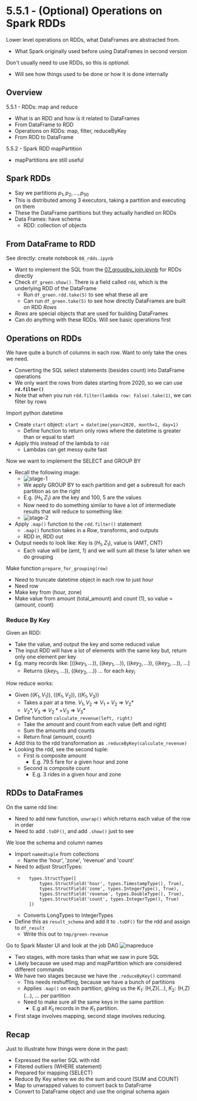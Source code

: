 # 5.5.1 - (Optional) Operations on Spark RDDs

Lower level operations on RDDs, what DataFrames are abstracted from.
- What Spark originally used before using DataFrames in second version

Don't usually need to use RDDs, so this is *optional.*
- Will see how things used to be done or how it is done internally

## Overview
5.5.1 - RDDs: map and reduce
- What is an RDD and how is it related to DataFrames
- From DataFrame to RDD
- Operations on RDDs: map, filter, reduceByKey
- From RDD to DataFrame

5.5.2 - Spark RDD mapPartition
- mapPartitions are still useful

## Spark RDDs
- Say we partitions $p_1, p_2, ..., p_50$
- This is distributed among 3 executors, taking a partition and executing on them
- These the DataFrame partitions but they actually handled on RDDs
- Data Frames: have schema
    - RDD: collection of objects

## From DataFrame to RDD
See directly: create notebook `08_rdds.ipynb`
- Want to implement the SQL from the [07_groupby_join.ipynb](../notebooks/07_groupby_join.ipynb) for RDDs directly
- Check `df_green.show()`. There is a field called `rdd`, which is the underlying RDD of the DataFrame
    - Run `df_green.rdd.take(5)` to see what these all are
    - Can run `df_green.take(5)` to see how directly DataFrames are built on RDD *Rows*
- *Rows* are special objects that are used for building DataFrames
- Can do anything with these RDDs. Will see basic operations first

## Operations on RDDs
We have quite a bunch of columns in each row. Want to only take the ones we need.
- Converting the SQL select statements (besides count) into DataFrame operations
- We only want the rows from dates starting from 2020, so we can use **`rd.filter()`**
- Note that when you run `rdd.filter(lambda row: False).take(1)`, we can filter by rows

Import python datetime
- Create `start` object: `start = datetime(year=2020, month=1, day=1)`
    - Define function to return only rows where the datetime is greater than or equal to start
- Apply this instead of the lambda to `rdd`
    - Lambdas can get messy quite fast

Now we want to implement the SELECT and GROUP BY
- Recall the following image:
    - ![stage-1](../images/5.4.2-stage-1.PNG)
    - We apply GROUP BY to each partition and get a subresult for each partition as on the right
    - E.g. $(H_1, Z_1)$ are the key and 100, 5 are the values
    - Now need to do something similar to have a lot of intermediate results that will reduce to something like:
    - ![stage-2](../images/5.4.2-stage-2.PNG)
- Apply `.map()` function to the `rdd.filter()` statement
    - `.map()` function takes in a *Row*, transforms, and outputs
    - RDD in, RDD out
- Output needs to look like: Key is $(H_1, Z_1)$, value is (AMT, CNT)
    - Each value will be (amt, 1) and we will sum all these 1s later when we do grouping

Make function `prepare_for_grouping(row)`
- Need to truncate datetime object in each row to just hour
- Need row
- Make key from (hour, zone)
- Make value from amount (total_amount) and count (1), so value = (amount, count)

### Reduce By Key
Given an RDD:
- Take the value, and output the key and some reduced value
- The input RDD will have a lot of elements with the same key but, return only one element per key
- Eg. many records like: [$((key_1, ...))$, $((key_1, ...))$, $((key_2, ...))$, $((key_2, ...))$, ...]
    - Returns $((key_1, ...))$, $((key_2, ...))$ ... for each $key_i$

How reduce works:
- Given $((K_1, V_1))$, $((K_1, V_2))$, $((K_1, V_3))$
    - Takes a pair at a time. $V_1, V_2$ => $V_1 + V_2$ => $V_2$\*
    - $V_2 *, V_3$ => $V_2 * + V_3$ => $V_3$\*
- Define function `calculate_revenue(left, right)`
    - Take the amount and count from each value (left and right)
    - Sum the amounts and counts
    - Return final (amount, count)
- Add this to the rdd transformation as `.reduceByKey(calculate_revenue)`
- Looking the rdd, see the second tuple:
    - First is composite amount
        - E.g. 79.5 fare for a given hour and zone
    - Second is composite count
        - E.g. 3 rides in a given hour and zone

## RDDs to DataFrames
On the same rdd line:
- Need to add new function, `unwrap()` which returns each value of the row in order
- Need to add `.toDF()`, and add `.show()` just to see

We lose the schema and column names
- Import `namedtuple` from collections
    - Name the 'hour', 'zone', 'revenue' and 'count'
-  Need to adjust StructTypes:
    - ```
        types.StructType([
            types.StructField('hour', types.TimestampType(), True),
            types.StructField('zone', types.IntegerType(), True),
            types.StructField('revenue', types.DoubleType(), True),
            types.StructField('count', types.IntegerType(), True)
        ])
        ```
    - Converts LongTypes to IntegerTypes
- Define this as `result_schema` and add it to `.toDF()` for the rdd and assign to `df_result`
    - Write this out to `tmp/green-revenue`

Go to Spark Master UI and look at the job DAG
![mapreduce](../images/5.5.1-mapreduce.png)

- Two stages, with more tasks than what we saw in pure SQL
- Likely because we used map and mapPartition which are considered different commands
- We have two stages because we have the `.reduceByKey()` command
    - This needs reshuffling, because we have a bunch of partitions
    - Applies `.map()` on each partition, giving us the $K_1$: (H,Z)(...), $K_2$: (H,Z)(...), ... per partition
    - Need to make sure all the same keys in the same partition
        - E.g all $K_1$ records in the $K_1$ partition.
- First stage involves mapping, second stage involves reducing.

## Recap
Just to illustrate how things were done in the past:
- Expressed the earlier SQL with rdd
- Filtered outliers (WHERE statement)
- Prepared for mapping (SELECT)
- Reduce By Key where we do the sum and count (SUM and COUNT)
- Map to unwrapped values to convert back to DataFrame
- Convert to DataFrame object and use the original schema again